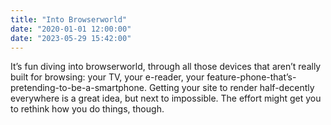 ```yaml
---
title: "Into Browserworld"
date: "2020-01-01 12:00:00"
date: "2023-05-29 15:42:00"
---
```



It’s fun diving into browserworld, through all those devices that aren’t really built for browsing: your TV, your e-reader, your feature-phone-that’s-pretending-to-be-a-smartphone. Getting your site to render half-decently everywhere is a great idea, but next to impossible. The effort might get you to rethink how you do things, though.
